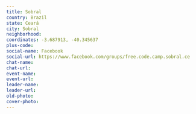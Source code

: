```yaml
---
title: Sobral
country: Brazil
state: Ceará
city: Sobral
neighborhood: 
coordinates: -3.687913, -40.345637
plus-code:
social-name: Facebook
social-url: https://www.facebook.com/groups/free.code.camp.sobral.ce
chat-name:
chat-url:
event-name:
event-url:
leader-name:
leader-url:
old-photo: 
cover-photo:
---
```

